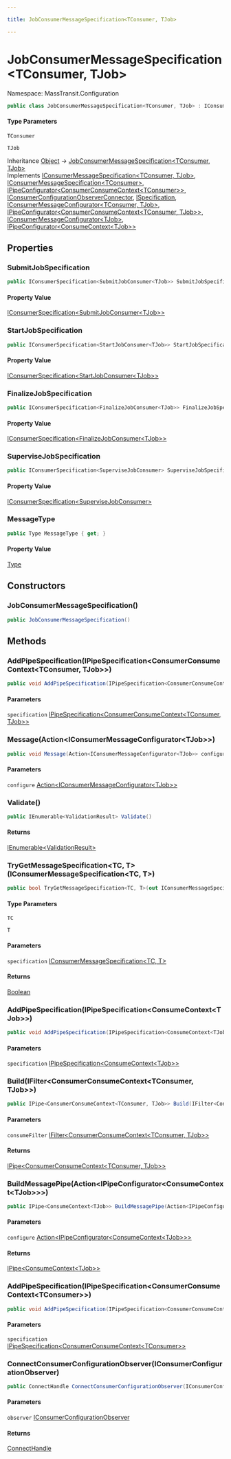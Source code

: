 ```yaml
---

title: JobConsumerMessageSpecification<TConsumer, TJob>

---
```


# JobConsumerMessageSpecification\<TConsumer, TJob\>

Namespace: MassTransit.Configuration

```csharp
public class JobConsumerMessageSpecification<TConsumer, TJob> : IConsumerMessageSpecification<TConsumer, TJob>, IConsumerMessageSpecification<TConsumer>, IPipeConfigurator<ConsumerConsumeContext<TConsumer>>, IConsumerConfigurationObserverConnector, ISpecification, IConsumerMessageConfigurator<TConsumer, TJob>, IPipeConfigurator<ConsumerConsumeContext<TConsumer, TJob>>, IConsumerMessageConfigurator<TJob>, IPipeConfigurator<ConsumeContext<TJob>>
```

#### Type Parameters

`TConsumer`<br/>

`TJob`<br/>

Inheritance [Object](https://learn.microsoft.com/en-us/dotnet/api/system.object) → [JobConsumerMessageSpecification\<TConsumer, TJob\>](../masstransit-configuration/jobconsumermessagespecification-2)<br/>
Implements [IConsumerMessageSpecification\<TConsumer, TJob\>](../masstransit-configuration/iconsumermessagespecification-2), [IConsumerMessageSpecification\<TConsumer\>](../masstransit-configuration/iconsumermessagespecification-1), [IPipeConfigurator\<ConsumerConsumeContext\<TConsumer\>\>](../../masstransit-abstractions/masstransit/ipipeconfigurator-1), [IConsumerConfigurationObserverConnector](../../masstransit-abstractions/masstransit/iconsumerconfigurationobserverconnector), [ISpecification](../../masstransit-abstractions/masstransit/ispecification), [IConsumerMessageConfigurator\<TConsumer, TJob\>](../../masstransit-abstractions/masstransit/iconsumermessageconfigurator-2), [IPipeConfigurator\<ConsumerConsumeContext\<TConsumer, TJob\>\>](../../masstransit-abstractions/masstransit/ipipeconfigurator-1), [IConsumerMessageConfigurator\<TJob\>](../../masstransit-abstractions/masstransit/iconsumermessageconfigurator-1), [IPipeConfigurator\<ConsumeContext\<TJob\>\>](../../masstransit-abstractions/masstransit/ipipeconfigurator-1)

## Properties

### **SubmitJobSpecification**

```csharp
public IConsumerSpecification<SubmitJobConsumer<TJob>> SubmitJobSpecification { get; }
```

#### Property Value

[IConsumerSpecification\<SubmitJobConsumer\<TJob\>\>](../masstransit-configuration/iconsumerspecification-1)<br/>

### **StartJobSpecification**

```csharp
public IConsumerSpecification<StartJobConsumer<TJob>> StartJobSpecification { get; }
```

#### Property Value

[IConsumerSpecification\<StartJobConsumer\<TJob\>\>](../masstransit-configuration/iconsumerspecification-1)<br/>

### **FinalizeJobSpecification**

```csharp
public IConsumerSpecification<FinalizeJobConsumer<TJob>> FinalizeJobSpecification { get; }
```

#### Property Value

[IConsumerSpecification\<FinalizeJobConsumer\<TJob\>\>](../masstransit-configuration/iconsumerspecification-1)<br/>

### **SuperviseJobSpecification**

```csharp
public IConsumerSpecification<SuperviseJobConsumer> SuperviseJobSpecification { get; }
```

#### Property Value

[IConsumerSpecification\<SuperviseJobConsumer\>](../masstransit-configuration/iconsumerspecification-1)<br/>

### **MessageType**

```csharp
public Type MessageType { get; }
```

#### Property Value

[Type](https://learn.microsoft.com/en-us/dotnet/api/system.type)<br/>

## Constructors

### **JobConsumerMessageSpecification()**

```csharp
public JobConsumerMessageSpecification()
```

## Methods

### **AddPipeSpecification(IPipeSpecification\<ConsumerConsumeContext\<TConsumer, TJob\>\>)**

```csharp
public void AddPipeSpecification(IPipeSpecification<ConsumerConsumeContext<TConsumer, TJob>> specification)
```

#### Parameters

`specification` [IPipeSpecification\<ConsumerConsumeContext\<TConsumer, TJob\>\>](../../masstransit-abstractions/masstransit-configuration/ipipespecification-1)<br/>

### **Message(Action\<IConsumerMessageConfigurator\<TJob\>\>)**

```csharp
public void Message(Action<IConsumerMessageConfigurator<TJob>> configure)
```

#### Parameters

`configure` [Action\<IConsumerMessageConfigurator\<TJob\>\>](https://learn.microsoft.com/en-us/dotnet/api/system.action-1)<br/>

### **Validate()**

```csharp
public IEnumerable<ValidationResult> Validate()
```

#### Returns

[IEnumerable\<ValidationResult\>](https://learn.microsoft.com/en-us/dotnet/api/system.collections.generic.ienumerable-1)<br/>

### **TryGetMessageSpecification\<TC, T\>(IConsumerMessageSpecification\<TC, T\>)**

```csharp
public bool TryGetMessageSpecification<TC, T>(out IConsumerMessageSpecification<TC, T> specification)
```

#### Type Parameters

`TC`<br/>

`T`<br/>

#### Parameters

`specification` [IConsumerMessageSpecification\<TC, T\>](../masstransit-configuration/iconsumermessagespecification-2)<br/>

#### Returns

[Boolean](https://learn.microsoft.com/en-us/dotnet/api/system.boolean)<br/>

### **AddPipeSpecification(IPipeSpecification\<ConsumeContext\<TJob\>\>)**

```csharp
public void AddPipeSpecification(IPipeSpecification<ConsumeContext<TJob>> specification)
```

#### Parameters

`specification` [IPipeSpecification\<ConsumeContext\<TJob\>\>](../../masstransit-abstractions/masstransit-configuration/ipipespecification-1)<br/>

### **Build(IFilter\<ConsumerConsumeContext\<TConsumer, TJob\>\>)**

```csharp
public IPipe<ConsumerConsumeContext<TConsumer, TJob>> Build(IFilter<ConsumerConsumeContext<TConsumer, TJob>> consumeFilter)
```

#### Parameters

`consumeFilter` [IFilter\<ConsumerConsumeContext\<TConsumer, TJob\>\>](../../masstransit-abstractions/masstransit/ifilter-1)<br/>

#### Returns

[IPipe\<ConsumerConsumeContext\<TConsumer, TJob\>\>](../../masstransit-abstractions/masstransit/ipipe-1)<br/>

### **BuildMessagePipe(Action\<IPipeConfigurator\<ConsumeContext\<TJob\>\>\>)**

```csharp
public IPipe<ConsumeContext<TJob>> BuildMessagePipe(Action<IPipeConfigurator<ConsumeContext<TJob>>> configure)
```

#### Parameters

`configure` [Action\<IPipeConfigurator\<ConsumeContext\<TJob\>\>\>](https://learn.microsoft.com/en-us/dotnet/api/system.action-1)<br/>

#### Returns

[IPipe\<ConsumeContext\<TJob\>\>](../../masstransit-abstractions/masstransit/ipipe-1)<br/>

### **AddPipeSpecification(IPipeSpecification\<ConsumerConsumeContext\<TConsumer\>\>)**

```csharp
public void AddPipeSpecification(IPipeSpecification<ConsumerConsumeContext<TConsumer>> specification)
```

#### Parameters

`specification` [IPipeSpecification\<ConsumerConsumeContext\<TConsumer\>\>](../../masstransit-abstractions/masstransit-configuration/ipipespecification-1)<br/>

### **ConnectConsumerConfigurationObserver(IConsumerConfigurationObserver)**

```csharp
public ConnectHandle ConnectConsumerConfigurationObserver(IConsumerConfigurationObserver observer)
```

#### Parameters

`observer` [IConsumerConfigurationObserver](../../masstransit-abstractions/masstransit/iconsumerconfigurationobserver)<br/>

#### Returns

[ConnectHandle](../../masstransit-abstractions/masstransit/connecthandle)<br/>
